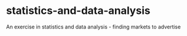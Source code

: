# statistics-and-data-analysis
An exercise in statistics and data analysis - finding markets to advertise
